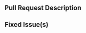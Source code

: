 <!-- Thanks for sending a pull request! Please check out our contribution guidelines: -->
<!-- https://github.com/Consenssys/doc.gnark/blob/master/CONTRIBUTING.md -->

## Pull Request Description

## Fixed Issue(s)
<!-- Please link to fixed issue(s) here using format: fixes #<GitHub issue number> -->
<!-- Example: "fixes #123" -->
